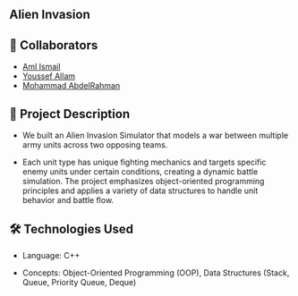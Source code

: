 ## Alien Invasion
## 👥 Collaborators

- [Aml Ismail](https://github.com/Aml-Ismail)
- [Youssef Allam](https://github.com/YoussefMAllam)
- [Mohammad AbdelRahman](https://github.com/MomoAbdelRahman)


## 📝 Project Description

- We built an Alien Invasion Simulator that models a war between multiple army units across two opposing teams.

- Each unit type has unique fighting mechanics and targets specific enemy units under certain conditions, creating a dynamic battle simulation. The project emphasizes object-oriented programming principles and applies a variety of data structures to handle unit behavior and battle flow.



## 🛠️ Technologies Used

- Language: C++

- Concepts: Object-Oriented Programming (OOP), Data Structures (Stack, Queue, Priority Queue, Deque)

